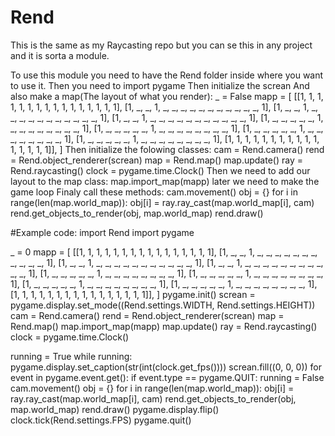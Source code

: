 # Rend
This is the same as my Raycasting repo but you can se this in any project and it is sorta a module.

 To use this module you need to have the Rend folder inside where you want to use it.
 Then you need to import pygame
 Then initialize the screan
 And also make a map(The layout of what you render):
      _ = False
      mapp = [	[[1, 1, 1, 1, 1, 1, 1, 1, 1, 1, 1, 1, 1, 1, 1, 1],
                   [1, _, _, 1, _, _, _, _, _, _, _, _, _, _, _, 1],
                   [1, _, _, 1, _, _, _, _, _, _, _, _, _, _, _, 1],
                   [1, _, _, 1, _, _, _, _, _, _, _, _, _, _, _, 1],
                   [1, _, _, _, _, _, 1, _, _, _, _, _, _, _, _, 1],
                   [1, _, _, _, _, _, 1, _, _, _, _, _, _, _, _, 1],
                   [1, _, _, _, _, _, 1, _, _, _, _, _, _, _, _, 1],
                   [1, _, _, _, _, _, 1, _, _, _, _, _, _, _, _, 1],
                   [1, 1, 1, 1, 1, 1, 1, 1, 1, 1, 1, 1, 1, 1, 1, 1]],
        ]
Then initialize the folowing classes:
      cam = Rend.camera()
      rend = Rend.object_renderer(screan)
      map = Rend.map()
      map.update()
      ray = Rend.raycasting()
      clock = pygame.time.Clock()
Then we need to add our layout to the map class:
      map.import_map(mapp)
later we need to make the game loop
Finaly call these methods:
    cam.movement()
    obj = {}
    for i in range(len(map.world_map)):
        obj[i] = ray.ray_cast(map.world_map[i], cam)
    rend.get_objects_to_render(obj, map.world_map)
    rend.draw()


#Example code:
import Rend
import pygame

_ = 0
mapp = [	[[1, 1, 1, 1, 1, 1, 1, 1, 1, 1, 1, 1, 1, 1, 1, 1],
             [1, _, _, 1, _, _, _, _, _, _, _, _, _, _, _, 1],
             [1, _, _, 1, _, _, _, _, _, _, _, _, _, _, _, 1],
             [1, _, _, 1, _, _, _, _, _, _, _, _, _, _, _, 1],
             [1, _, _, _, _, _, 1, _, _, _, _, _, _, _, _, 1],
             [1, _, _, _, _, _, 1, _, _, _, _, _, _, _, _, 1],
             [1, _, _, _, _, _, 1, _, _, _, _, _, _, _, _, 1],
             [1, _, _, _, _, _, 1, _, _, _, _, _, _, _, _, 1],
             [1, 1, 1, 1, 1, 1, 1, 1, 1, 1, 1, 1, 1, 1, 1, 1]],
	]
pygame.init()
screan = pygame.display.set_mode((Rend.settings.WIDTH, Rend.settings.HEIGHT))
cam = Rend.camera()
rend = Rend.object_renderer(screan)
map = Rend.map()
map.import_map(mapp)
map.update()
ray = Rend.raycasting()
clock = pygame.time.Clock()

running = True
while running:
    pygame.display.set_caption(str(int(clock.get_fps())))
    screan.fill((0, 0, 0))
    for event in pygame.event.get():
        if event.type == pygame.QUIT:
            running = False
    cam.movement()
    obj = {}
    for i in range(len(map.world_map)):
        obj[i] = ray.ray_cast(map.world_map[i], cam)
    rend.get_objects_to_render(obj, map.world_map)
    rend.draw()
    pygame.display.flip()
    clock.tick(Rend.settings.FPS)
pygame.quit()
